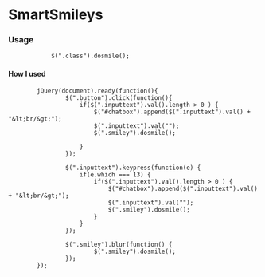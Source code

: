 SmartSmileys
============
<h3>Usage </h3>
            

                $(".class").dosmile();

<h4>How I used</h4>
                
            jQuery(document).ready(function(){
                    $(".button").click(function(){
                        if($(".inputtext").val().length > 0 ) {
                            $("#chatbox").append($(".inputtext").val() + "&lt;br/&gt;");
                            $(".inputtext").val("");
                            $(".smiley").dosmile();
		
                        }
                    });

                    $(".inputtext").keypress(function(e) {
                        if(e.which === 13) {
                            if($(".inputtext").val().length > 0 ) {
                                $("#chatbox").append($(".inputtext").val() + "&lt;br/&gt;");
                                $(".inputtext").val("");
                                $(".smiley").dosmile();
                            }
                        }
                    });

                    $(".smiley").blur(function() {
                            $(".smiley").dosmile();
                    });
            });
                

            

